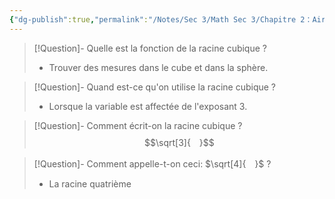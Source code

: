 ```yaml
---
{"dg-publish":true,"permalink":"/Notes/Sec 3/Math Sec 3/Chapitre 2：Aire et Volume/Section 2.3：Volume des solides/5. La racine cubique/"}
---
```



>[!Question]- Quelle est la fonction de la racine cubique ?
>- Trouver des mesures dans le cube et dans la sphère.

>[!Question]- Quand est-ce qu'on utilise la racine cubique ?
>- Lorsque la variable est affectée de l'exposant 3.

>[!Question]- Comment écrit-on la racine cubique ?
>$$\sqrt[3]{　}$$

>[!Question]- Comment appelle-t-on ceci: $\sqrt[4]{　}$ ?
>- La racine quatrième
